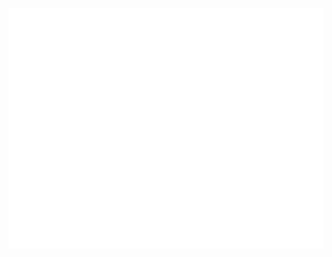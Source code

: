 ![alt text](https://raw.githubusercontent.com/emineozsahin/emineozsahin/fcc4003d9fb7415744df2f25ad77e2ce5842b6d9/github-metrics.svg)
